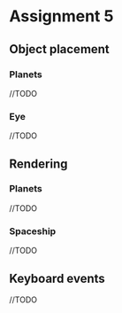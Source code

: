# Assignment 5

## Object placement
### Planets
//TODO
### Eye
//TODO

## Rendering
### Planets
//TODO

### Spaceship
//TODO

## Keyboard events
//TODO